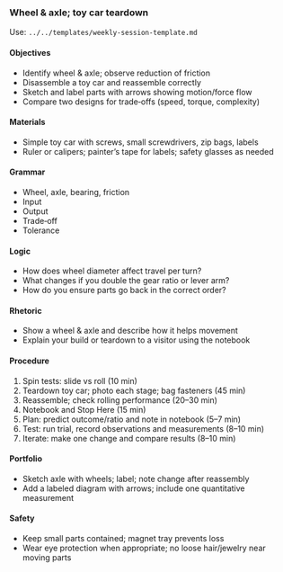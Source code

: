 ### Wheel & axle; toy car teardown

Use: `../../templates/weekly-session-template.md`

#### Objectives
- Identify wheel & axle; observe reduction of friction
- Disassemble a toy car and reassemble correctly
- Sketch and label parts with arrows showing motion/force flow
- Compare two designs for trade‑offs (speed, torque, complexity)

#### Materials
- Simple toy car with screws, small screwdrivers, zip bags, labels
- Ruler or calipers; painter’s tape for labels; safety glasses as needed

#### Grammar
- Wheel, axle, bearing, friction
- Input
- Output
- Trade‑off
- Tolerance

#### Logic
- How does wheel diameter affect travel per turn?
- What changes if you double the gear ratio or lever arm?
- How do you ensure parts go back in the correct order?

#### Rhetoric
- Show a wheel & axle and describe how it helps movement
- Explain your build or teardown to a visitor using the notebook

#### Procedure
1) Spin tests: slide vs roll (10 min)
2) Teardown toy car; photo each stage; bag fasteners (45 min)
3) Reassemble; check rolling performance (20–30 min)
4) Notebook and Stop Here (15 min)
5) Plan: predict outcome/ratio and note in notebook (5–7 min)
6) Test: run trial, record observations and measurements (8–10 min)
7) Iterate: make one change and compare results (8–10 min)

#### Portfolio
- Sketch axle with wheels; label; note change after reassembly
- Add a labeled diagram with arrows; include one quantitative measurement

#### Safety
- Keep small parts contained; magnet tray prevents loss
- Wear eye protection when appropriate; no loose hair/jewelry near moving parts

<!-- enriched: v1 -->
